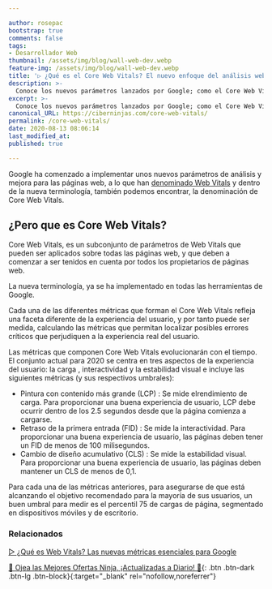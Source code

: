 ```yaml
---

author: rosepac
bootstrap: true
comments: false
tags:
- Desarrollador Web
thumbnail: /assets/img/blog/wall-web-dev.webp
feature-img: /assets/img/blog/wall-web-dev.webp
title: '▷ ¿Qué es el Core Web Vitals? El nuevo enfoque del análisis web de Google'
description: >-
  Conoce los nuevos parámetros lanzados por Google; como el Core Web Vitals.
excerpt: >-
  Conoce los nuevos parámetros lanzados por Google; como el Core Web Vitals.
canonical_URL: https://ciberninjas.com/core-web-vitals/
permalink: /core-web-vitals/
date: 2020-08-13 08:06:14
last_modified_at: 
published: true

---
```


Google ha comenzado a implementar unos nuevos parámetros de análisis y mejora para las páginas web, a lo que han [denominado Web Vitals](https://ciberninjas.com/web-vitals/) y dentro de la nueva terminología, también podemos encontrar, la denominación de Core Web Vitals.

## **¿Pero que es Core Web Vitals?**

Core Web Vitals, es un subconjunto de parámetros de Web Vitals que pueden ser aplicados sobre todas las páginas web, y que deben a comenzar a ser tenidos en cuenta por todos los propietarios de páginas web.

La nueva terminología, ya se ha implementado en todas las herramientas de Google.

Cada una de las diferentes métricas que forman el Core Web Vitals refleja una faceta diferente de la experiencia del usuario, y por tanto puede ser medida, calculando las métricas que permitan localizar posibles errores críticos que perjudiquen a la experiencia real del usuario.

Las métricas que componen Core Web Vitals evolucionarán con el tiempo. El conjunto actual para 2020 se centra en tres aspectos de la experiencia del usuario: la carga , interactividad y la estabilidad visual e incluye las siguientes métricas (y sus respectivos umbrales):

- Pintura con contenido más grande (LCP) : Se mide elrendimiento de carga. Para proporcionar una buena experiencia de usuario, LCP debe ocurrir dentro de los 2.5 segundos desde que la página comienza a cargarse.
- Retraso de la primera entrada (FID) : Se mide la interactividad. Para proporcionar una buena experiencia de usuario, las páginas deben tener un FID de menos de 100 milisegundos.
- Cambio de diseño acumulativo (CLS) : Se mide la estabilidad visual. Para proporcionar una buena experiencia de usuario, las páginas deben mantener un CLS de menos de 0,1.

Para cada una de las métricas anteriores, para asegurarse de que está alcanzando el objetivo recomendado para la mayoría de sus usuarios, un buen umbral para medir es el percentil 75 de cargas de página, segmentado en dispositivos móviles y de escritorio.

### **Relacionados** <!-- omit in toc -->

[▷ ¿Qué es Web Vitals? Las nuevas métricas esenciales para Google](https://ciberninjas.com/web-vitals/)

[🎁 Ojea las Mejores Ofertas Ninja, ¡Actualizadas a Diario! 🛒](https://www.amazon.es/shop/cibercursos){: .btn .btn-dark .btn-lg .btn-block}{:target="_blank" rel="nofollow,noreferrer"}